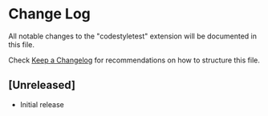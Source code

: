 # Change Log

All notable changes to the "codestyletest" extension will be documented in this file.

Check [Keep a Changelog](http://keepachangelog.com/) for recommendations on how to structure this file.

## [Unreleased]

- Initial release